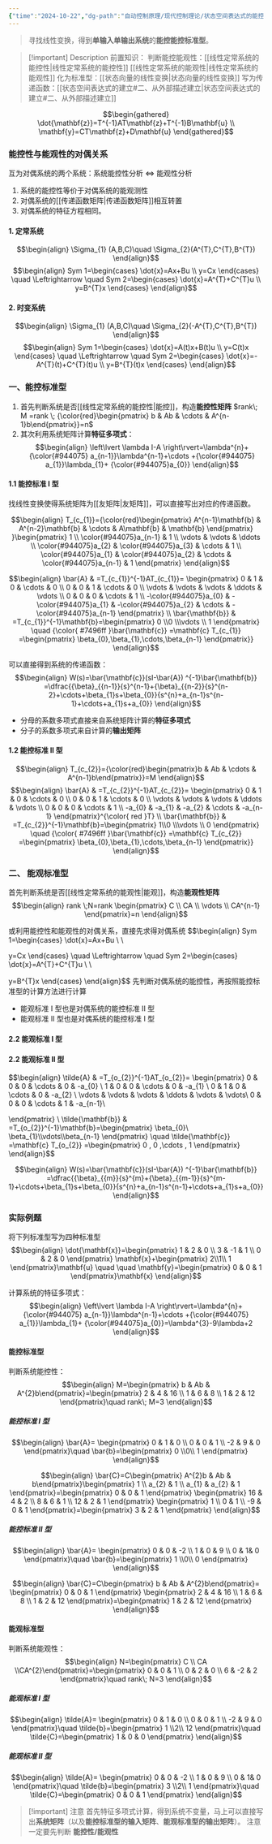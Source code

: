 ```yaml
---
{"time":"2024-10-22","dg-path":"自动控制原理/现代控制理论/状态空间表达式的能控标准型和能观标准型.md","dg-publish":true,"permalink":"/自动控制原理/现代控制理论/状态空间表达式的能控标准型和能观标准型/","dgPassFrontmatter":true,"noteIcon":"","created":"2024-10-17T01:26:56.424+08:00","updated":"2025-03-02T14:56:39.487+08:00"}
---
```



> 寻找线性变换，得到**单输入单输出系统**的**能控能控标准型**。

> [!important] Description 
> 前置知识：
> 判断能控能观性：[[线性定常系统的能控性\|线性定常系统的能控性]]  [[线性定常系统的能观性\|线性定常系统的能观性]]
> 化为标准型：[[状态向量的线性变换\|状态向量的线性变换]]
> 写为传递函数：[[状态空间表达式的建立#二、从外部描述建立\|状态空间表达式的建立#二、从外部描述建立]]

$$\begin{gathered}
\dot{\mathbf{z}}=T^{-1}AT\mathbf{z}+T^{-1}B\mathbf{u}  \\
\mathbf{y}=CT\mathbf{z}+D\mathbf{u}
\end{gathered}$$

### 能控性与能观性的对偶关系
互为对偶系统的两个系统：系统能控性分析 $\Leftrightarrow$ 能观性分析
1. 系统的能控性等价于对偶系统的能观测性
2. 对偶系统的[[传递函数矩阵\|传递函数矩阵]]相互转置
3. 对偶系统的特征方程相同。
#### 1. 定常系统
$$\begin{align}
\Sigma_{1} (A,B,C)\quad  \Sigma_{2}(A^{T},C^{T},B^{T})
\end{align}$$
$$\begin{align}
Sym 1=\begin{cases}
\dot{x}=Ax+Bu \\
y=Cx
\end{cases}  \quad \Leftrightarrow \quad Sym 2=\begin{cases}
\dot{x}=A^{T}+C^{T}u \\
y=B^{T}x
\end{cases}
\end{align}$$
#### 2. 时变系统
$$\begin{align}
\Sigma_{1} (A,B,C)\quad  \Sigma_{2}(-A^{T},C^{T},B^{T})
\end{align}$$
$$\begin{align}
Sym 1=\begin{cases}
\dot{x}=A(t)x+B(t)u \\
y=C(t)x
\end{cases}  \quad \Leftrightarrow \quad Sym 2=\begin{cases}
\dot{x}=-A^{T}(t)+C^{T}(t)u \\
y=B^{T}(t)x
\end{cases}
\end{align}$$

### 一、能控标准型
1. 首先判断系统是否[[线性定常系统的能控性\|能控]]，构造**能控性矩阵** $rank\; M =rank \; {\color{red}\begin{pmatrix} b & Ab & \cdots & A^{n-1}b\end{pmatrix}}=n$
2. 其次利用系统矩阵计算**特征多项式**：
$$\begin{align}
\left\lvert  \lambda I-A \right\rvert=\lambda^{n}+{\color{#944075} a_{n-1}}\lambda^{n-1}+\cdots +{\color{#944075} a_{1}}\lambda_{1}+ {\color{#944075}a_{0}}
\end{align}$$
#### 1.1  能控标准 I 型
找线性变换使得系统矩阵为[[友矩阵\|友矩阵]]，可以直接写出对应的传递函数。


$$\begin{align}
T_{c_{1}}={\color{red}\begin{pmatrix}
A^{n-1}\mathbf{b} & A^{n-2}\mathbf{b} & \cdots & A\mathbf{b} & \mathbf{b}
\end{pmatrix} }\begin{pmatrix}
1 \\
 \color{#944075}a_{n-1} & 1 \\
\vdots & \vdots & \ddots \\
\color{#944075}a_{2} & \color{#944075}a_{3} & \cdots & 1 \\
\color{#944075}a_{1} & \color{#944075}a_{2} & \cdots & \color{#944075}a_{n-1} & 1
\end{pmatrix}
\end{align}$$

$$\begin{align}
\bar{A} & =T_{c_{1}}^{-1}AT_{c_{1}}= \begin{pmatrix}
0 & 1 & 0 & \cdots & 0 \\
0 & 0 & 1 & \cdots & 0 \\
\vdots & \vdots & \vdots & \ddots & \vdots \\
0 & 0 & 0 & \cdots & 1 \\
-\color{#944075}a_{0} & -\color{#944075}a_{1} & -\color{#944075}a_{2} & \cdots & -\color{#944075}a_{n-1}
\end{pmatrix} \\
\bar{\mathbf{b}} & =T_{c_{1}}^{-1}\mathbf{b}=\begin{pmatrix}
0 \\0 \\\vdots  \\ 1 
\end{pmatrix} \quad  {\color{ #7496ff }\bar{\mathbf{c}} =\mathbf{c} T_{c_{1}} =\begin{pmatrix}
\beta_{0},\beta_{1},\cdots,\beta_{n-1}
\end{pmatrix}}
\end{align}$$

可以直接得到系统的传递函数：
$$\begin{align}
W(s)=\bar{\mathbf{c}}(sI-\bar{A}) ^{-1}\bar{\mathbf{b}} =\dfrac{{\beta}_{{n-1}}{s}^{n-1}+{\beta}_{{n-2}}{s}^{n-2}+\cdots+\beta_{1}s+\beta_{0}}{s^{n}+a_{n-1}s^{n-1}+\cdots+a_{1}s+a_{0}}
\end{align}$$
- 分母的系数多项式直接来自系统矩阵计算的**特征多项式**
- 分子的系数多项式来自计算的**输出矩阵**

#### 1.2 能控标准 II 型
$$\begin{align}
T_{c_{2}}={\color{red}\begin{pmatrix}b & Ab & \cdots & A^{n-1}b\end{pmatrix}}=M
\end{align}$$
$$\begin{align}
\bar{A} & =T_{c_{2}}^{-1}AT_{c_{2}}= \begin{pmatrix}
0 & 1 & 0 & \cdots & 0 \\
0 & 0 & 1 & \cdots & 0 \\
\vdots & \vdots & \vdots & \ddots & \vdots \\
0 & 0 & 0 & \cdots & 1 \\
-a_{0} & -a_{1} & -a_{2} & \cdots & -a_{n-1}
\end{pmatrix}^{\color{ red }T} \\
\bar{\mathbf{b}} & =T_{c_{2}}^{-1}\mathbf{b}=\begin{pmatrix}
1\\0 \\\vdots  \\ 0 
\end{pmatrix} \quad  {\color{ #7496ff }\bar{\mathbf{c}} =\mathbf{c} T_{c_{2}} =\begin{pmatrix}
\beta_{0},\beta_{1},\cdots,\beta_{n-1}
\end{pmatrix}}
\end{align}$$
 
### 二、 能观标准型
首先判断系统是否[[线性定常系统的能观性\|能观]]，构造**能观性矩阵**
$$\begin{align}
rank \;N=rank  \begin{pmatrix}
C \\
CA \\
\vdots \\
CA^{n-1}
\end{pmatrix}=n
\end{align}$$

或利用能控性和能观性的对偶关系，直接先求得对偶系统
$$\begin{align}
Sym 1=\begin{cases}
\dot{x}=Ax+Bu \\ \\

y=Cx
\end{cases}  \quad \Leftrightarrow \quad Sym 2=\begin{cases}
\dot{x}=A^{T}+C^{T}u \\ \\

y=B^{T}x
\end{cases}
\end{align}$$
先判断对偶系统的能控性，再按照能控标准型的计算方法进行计算
- 能观标准 I 型也是对偶系统的能控标准 II 型
- 能观标准 II 型也是对偶系统的能控标准 I 型

#### 2.2 能观标准 I 型


#### 2.2 能观标准 II 型
$$\begin{align}
\tilde{A} & =T_{o_{2}}^{-1}AT_{o_{2}}= \begin{pmatrix}
0 & 0 & 0 & \cdots & 0  & -a_{0}  \\
1 & 0 & 0 & \cdots & 0  & -a_{1}  \\
0 & 1 & 0 & \cdots & 0  & -a_{2}  \\
\vdots & \vdots & \vdots & \ddots & \vdots  & \vdots\\
0 & 0 & 0 & \cdots & 1  &  -a_{n-1}\\

\end{pmatrix} \\
\tilde{\mathbf{b}} & =T_{o_{2}}^{-1}\mathbf{b}=\begin{pmatrix}
\beta_{0}\\ \beta_{1}\\\vdots\\\beta_{n-1}
\end{pmatrix} \quad \tilde{\mathbf{c}} =\mathbf{c} T_{o_{2}} =\begin{pmatrix}
0 , 0 ,\cdots   , 1 
\end{pmatrix}
\end{align}$$


$$\begin{align}
W(s)=\bar{\mathbf{c}}(sI-\bar{A}) ^{-1}\bar{\mathbf{b}} =\dfrac{{\beta}_{{m}}{s}^{m}+{\beta}_{{m-1}}{s}^{m-1}+\cdots+\beta_{1}s+\beta_{0}}{s^{n}+a_{n-1}s^{n-1}+\cdots+a_{1}s+a_{0}}
\end{align}$$


### 实际例题

将下列标准型写为四种标准型
$$\begin{align}
\dot{\mathbf{x}}=\begin{pmatrix}
1 & 2 & 0 \\
3 & -1 & 1 \\
0 & 2 & 0
\end{pmatrix} \mathbf{x}+\begin{pmatrix}
2\\1\\ 1
\end{pmatrix}\mathbf{u} \quad \quad \mathbf{y}=\begin{pmatrix}
0 & 0 & 1
\end{pmatrix}\mathbf{x}
\end{align}$$

计算系统的特征多项式：
$$\begin{align}
\left\lvert  \lambda I-A \right\rvert=\lambda^{n}+{\color{#944075} a_{n-1}}\lambda^{n-1}+\cdots +{\color{#944075} a_{1}}\lambda_{1}+ {\color{#944075}a_{0}}=\lambda^{3}-9\lambda+2
\end{align}$$
#### 能控标准型
判断系统能控性：
$$\begin{align}
M=\begin{pmatrix} b & Ab  & A^{2}b\end{pmatrix}=\begin{pmatrix}
2 & 4 & 16 \\
1 & 6 & 8 \\
1 & 2  & 12
\end{pmatrix}\quad  rank\; M=3
\end{align}$$

##### 能控标准 I 型
$$\begin{align}
\bar{A}= \begin{pmatrix}
0 & 1 & 0 \\
0 & 0 &  1 \\
-2 & 9 & 0
\end{pmatrix}\quad \bar{b}=\begin{pmatrix}
0 \\0\\ 1
\end{pmatrix}
\end{align}$$

$$\begin{align}
\bar{C}=C\begin{pmatrix} A^{2}b  & Ab  & b\end{pmatrix}\begin{pmatrix}
1 \\
a_{2} & 1 \\
 a_{1} & a_{2} & 1
\end{pmatrix}=\begin{pmatrix}
0 & 0 & 1
\end{pmatrix} \begin{pmatrix}
 16  & 4 & 2 \\
8 & 6 & 1  \\
12 & 2  & 1
\end{pmatrix} \begin{pmatrix}
1 \\
0 & 1 \\
-9 & 0 & 1
\end{pmatrix}=\begin{pmatrix}
3 & 2 & 1
\end{pmatrix}
\end{align}$$

##### 能控标准 II 型
$$\begin{align}
\bar{A}= \begin{pmatrix}
0 & 0 & -2 \\
1 & 0 &  9 \\
0 & 1& 0
\end{pmatrix}\quad \bar{b}=\begin{pmatrix}
1 \\0\\ 0
\end{pmatrix}
\end{align}$$

$$\begin{align}
\bar{C}=C\begin{pmatrix} b & Ab  & A^{2}b\end{pmatrix}= \begin{pmatrix}
0 & 0 & 1
\end{pmatrix} \begin{pmatrix}
2 & 4 & 16 \\
1 & 6 & 8 \\
1 & 2  & 12
\end{pmatrix}=\begin{pmatrix}
1 & 2 & 12
\end{pmatrix}
\end{align}$$


#### 能观标准型
判断系统能观性：
$$\begin{align}
N=\begin{pmatrix} C \\ CA \\CA^{2}\end{pmatrix}=\begin{pmatrix}
0 & 0 & 1 \\
0 & 2 & 0 \\
6 & -2 & 2
\end{pmatrix}\quad  rank\; N=3
\end{align}$$

##### 能观标准 I 型
$$\begin{align}
\tilde{A}= \begin{pmatrix}
0 & 1 & 0 \\
0 & 0 &  1 \\
-2 & 9 & 0
\end{pmatrix}\quad \tilde{b}=\begin{pmatrix}
1 \\2\\ 12
\end{pmatrix}\quad \tilde{C}=\begin{pmatrix}
1 & 0 & 0
\end{pmatrix}
\end{align}$$
##### 能观标准 II 型
$$\begin{align}
\tilde{A}= \begin{pmatrix}
0 & 0 & -2 \\
1 & 0 &  9 \\
0 & 1& 0
\end{pmatrix}\quad \tilde{b}=\begin{pmatrix}
3 \\2\\ 1
\end{pmatrix}\quad \tilde{C}=\begin{pmatrix}
0 & 0 & 1
\end{pmatrix}
\end{align}$$


> [!important] 注意
> 首先特征多项式计算，得到系统不变量，马上可以直接写出**系统矩阵**（以及**能控标准型的输入矩阵**、**能观标准型的输出矩阵**）。
> 注意一定要先判断 **能控性/能观性**


